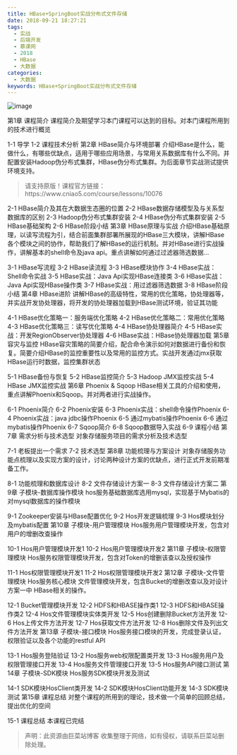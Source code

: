 ```yaml
---
title: HBase+SpringBoot实战分布式文件存储
date: 2018-09-21 18:27:21
tags:
  - 实战
  - 后端开发
  - 慕课网
  - 2018
  - HBase
  - 大数据
categories:
  - 大数据
keywords: HBase+SpringBoot实战分布式文件存储
---
```

![image](http://szimg.mukewang.com/5acc60d80001ef7605400300-360-202.jpg)

第1章 课程简介
课程简介及期望学习本门课程可以达到的目标。对本门课程所用到的技术进行概览

1-1 导学
1-2 课程技术分析
第2章 HBase简介与环境部署
介绍HBase是什么，能做什么，有哪些优缺点，适用于哪些应用场景，与常用关系数据库有什么不同。并配置安装Hadoop伪分布式集群，HBase伪分布式集群。为后面章节实战测试提供环境支持。
<!-- more -->
<blockquote class="blockquote-center">
请支持原版！课程官方链接：https://www.cniao5.com/course/lessons/10076</blockquote>
</blockquote>

2-1 HBase简介及其在大数据生态圈的位置
2-2 HBase数据存储模型及与关系型数据库的区别
2-3 Hadoop伪分布式集群安装
2-4 HBase伪分布式集群安装
2-5 HBase基础架构
2-6 HBase阶段小结
第3章 HBase原理与实战
介绍HBase基础原理，以读写流程为引，结合前面集群部署所展现的HBase三大模块，讲解HBase各个模块之间的协作，帮助我们了解HBase的运行机制。并对HBase进行实战操作，讲解基本的shell命令及java api。重点讲解如何通过过滤器筛选数据...

3-1 HBase写流程
3-2 HBase读流程
3-3 HBase模块协作
3-4 HBase实战：Shell命令实战
3-5 HBase实战：Java Api实现HBase连接类
3-6 HBase实战：Java Api实现HBase操作类
3-7 HBase实战：用过滤器筛选数据
3-8 HBase阶段小结
第4章 HBase进阶
讲解HBase的高级特性，常用的优化策略，协处理器等，并实战开发协处理器，将开发的协处理器加载到HBase测试环境，验证其功能

4-1 HBase优化策略一：服务端优化策略
4-2 HBase优化策略二：常用优化策略
4-3 HBase优化策略三：读写优化策略
4-4 HBase协处理器简介
4-5 HBase实战：开发RegionObserver协处理器
4-6 HBase实战：HBase协处理器加载
第5章 容灾与监控
HBase容灾策略的简要介绍，配合命令演示如何对数据进行备份和恢复。简要介绍HBase的监控重要性以及常用的监控方式。实战开发通过jmx获取HBase运行时数据，监控集群状态

5-1 HBase备份与恢复
5-2 HBase监控简介
5-3 Hadoop JMX监控实战
5-4 HBase JMX监控实战
第6章 Phoenix & Sqoop
HBase相关工具的介绍和使用，重点讲解Phoenix和Sqoop。并对两者进行实战操作。

6-1 Phoenix简介
6-2 Phoenix安装
6-3 Phoenix实战：shell命令操作Phoenix
6-4 Phoenix实战：java jdbc操作Phoenix
6-5 通过mybatis操作Phoenix
6-6 通过mybatis操作Phoenix
6-7 Sqoop简介
6-8 Sqoop数据导入实战
6-9 课程小结
第7章 需求分析与技术选型
对象存储服务项目的需求分析及技术选型

7-1 老板提出一个需求
7-2 技术选型
第8章 功能梳理与方案设计
对象存储服务功能点梳理以及实现方案的设计，讨论两种设计方案的优缺点，进行正式开发前期准备工作。

8-1 功能梳理和数据库设计
8-2 文件存储设计方案一
8-3 文件存储设计方案二
第9章 子模块-数据库操作模块
hos服务基础数据库选用mysql，实现基于Mybatis的对mysql数据库的操作模块

9-1 Zookeeper安装与HBase配置优化
9-2 Hos开发逻辑梳理
9-3 Hos模块划分及mybatis配置
第10章 子模块-用户管理模块
Hos服务用户管理模块开发，包含对用户的增删改查操作

10-1 Hos用户管理模块开发1
10-2 Hos用户管理模块开发2
第11章 子模块-权限管理模块
Hos服务权限管理模块开发，包含对Token的增删该查以及授权操作

11-1 Hos权限管理模块开发1
11-2 Hos权限管理模块开发2
第12章 子模块-文件管理模块
Hos服务核心模块 文件管理模块开发，包含Bucket的增删改查以及对设计方案一中 HBase相关的操作。

12-1 Bucket管理模块开发
12-2 HDFS和HBASE操作类1
12-3 HDFS和HBASE操作类2
12-4 Hos文件管理模块实体类开发
12-5 Hos创建删除Bucket方法开发
12-6 Hos上传文件方法开发
12-7 Hos获取文件方法开发
12-8 Hos删除文件及列出文件方法开发
第13章 子模块-接口模块
Hos服务接口模块的开发，完成登录认证，权限验证以及各个功能的restful API

13-1 Hos服务登陆验证
13-2 Hos服务web权限配置类开发
13-3 Hos服务用户及权限管理接口开发
13-4 Hos服务文件管理接口开发
13-5 Hos服务API接口测试
第14章 子模块-SDK模块
Hos服务SDK模块开发及测试

14-1 SDK模块HosClient类开发
14-2 SDK模块HosClient功能开发
14-3 SDK模块测试
第15章 课程总结
对整个课程的所用到的理论，技术做一个简单的回顾总结，提出优化的空间

15-1 课程总结
本课程已完结

<blockquote class="blockquote-center">声明：此资源由巨菜站博客 收集整理于网络，如有侵权，请联系巨菜站删除处理。</blockquote>

<div id="jspay" sid="HxNS01A0954" style="display:none">HxNS01A0954</div>
<script type="text/javascript" src="https://www.fageka.com/j.js"></script>
<script type="text/javascript" src="https://www.fageka.com/f.js" charset="utf-8"></script>
